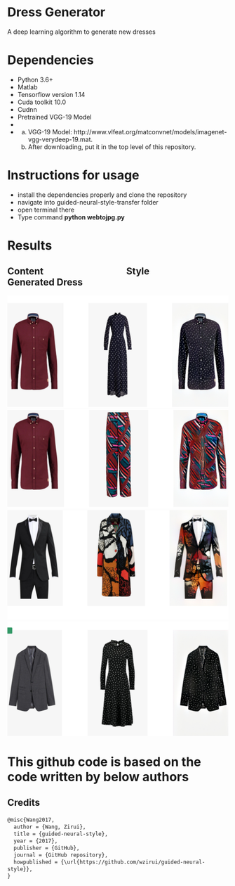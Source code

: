 
# Dress Generator

A deep learning algorithm to generate new dresses

# Dependencies
<ul>
 <li>Python 3.6+</li>
 <li>Matlab</li>
 <li>Tensorflow version 1.14 </li> 
 <li>Cuda toolkit 10.0</li>
  <li>Cudnn</li>
 
 <li> Pretrained VGG-19 Model<li>
<li><ol type="a">
 <li>VGG-19 Model: http://www.vlfeat.org/matconvnet/models/imagenet-vgg-verydeep-19.mat.</li>

<li>After downloading, put it in the top level of this repository.</li></ol></li>
</ul>

# Instructions for usage
<ul>
<li>install the dependencies properly and clone the repository</li>
<li>navigate into guided-neural-style-transfer folder</li>
<li>open terminal there</li>
 <li>Type command <b>python webtojpg.py</b></li>
</ul>

# Results
## Content      &nbsp;&nbsp;&nbsp;&nbsp;&nbsp;&nbsp;&nbsp;&nbsp;&nbsp;&nbsp;&nbsp;&nbsp;&nbsp;&nbsp;&nbsp;&nbsp;&nbsp;&nbsp;&nbsp;&nbsp;&nbsp;&nbsp;&nbsp;&nbsp;&nbsp;&nbsp;&nbsp;&nbsp;&nbsp;&nbsp;&nbsp;&nbsp;&nbsp;&nbsp;&nbsp;&nbsp;         Style    &nbsp;&nbsp;&nbsp;&nbsp;&nbsp;&nbsp;&nbsp;&nbsp;&nbsp;&nbsp;&nbsp;&nbsp;&nbsp;&nbsp;&nbsp;&nbsp;&nbsp;&nbsp;&nbsp;&nbsp;&nbsp;&nbsp;&nbsp;&nbsp;&nbsp;&nbsp;&nbsp;&nbsp;&nbsp;&nbsp;         Generated Dress


![](images/gd1.png)
![](images/gd2.png)
![](images/gd3.png)
![](images/gd4.png)



# This github code is based on the code written by below authors
## Credits 
```
@misc{Wang2017,
  author = {Wang, Zirui},
  title = {guided-neural-style},
  year = {2017},
  publisher = {GitHub},
  journal = {GitHub repository},
  howpublished = {\url{https://github.com/wzirui/guided-neural-style}},
}
```
